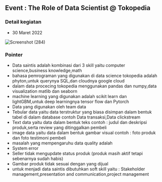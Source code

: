 ## Event : The Role of Data Scientist @ Tokopedia

### Detail kegiatan
- 30 Maret 2022

![Screenshot (284)](https://user-images.githubusercontent.com/100655814/161210241-45a68a8a-842a-466a-a5af-37a8b57ca7bf.png)

### Pointer
- Data saintis adalah kombinasi dari 3 skill yaitu computer science,business knowledge,math 
- bahasa pemrograman yang digunakan di data science tokopedia adalah phyton,untuk querynya SQL,dan cloudnya google cloud 
- dalam data procecing tokopedia menggunakan  pandas dan numpy,data visualization matlib dan seaborn 
- machine learning yang digunakan adalah scikit learn dan lightGBM,untuk deep learningnya tensor flow dan Pytorch 
- Data yang digunakan oleh team data 
- Tebular data yaitu data terstruktur yang biasa disimpan dalam bentuk tabel di dalam database contoh Data transaksi,Data clickstream 
- Text data yaitu data dalam bentuk teks contoh : judul dan deskripsi produk,serta review yang ditinggalkan pembeli 
- image data yaitu data dalam bentuk gambar visual contoh : foto produk dan foto testimoni pembeli 
- masalah yang mempengaruhu data quality adalah 
- System error 
- Seller tidak mengupdate status produk (produk masih aktif tetapi sebenarnya sudah habis) 
- Gambar produk tidak sesuai dengan yang dijual 
- untuk menjadi data saintis dibutuhkan soft skill yaitu : Stakeholder management,presentation and communication,project management
